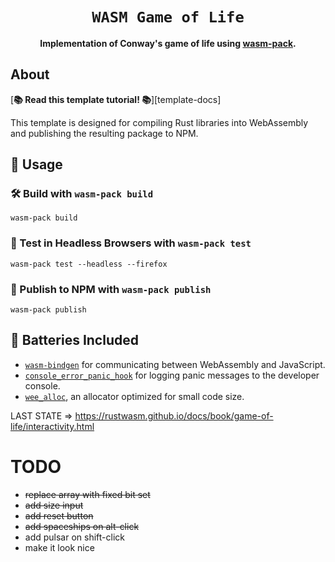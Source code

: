 <div align="center">

  <h1><code>WASM Game of Life</code></h1>

  <strong>Implementation of Conway's game of life using <a href="https://github.com/rustwasm/wasm-pack">wasm-pack</a>.</strong>

</div>

## About

[**📚 Read this template tutorial! 📚**][template-docs]

This template is designed for compiling Rust libraries into WebAssembly and
publishing the resulting package to NPM.

[tutorials]: https://rustwasm.github.io/docs/book/

## 🚴 Usage

### 🛠️ Build with `wasm-pack build`

```
wasm-pack build
```

### 🔬 Test in Headless Browsers with `wasm-pack test`

```
wasm-pack test --headless --firefox
```

### 🎁 Publish to NPM with `wasm-pack publish`

```
wasm-pack publish
```

## 🔋 Batteries Included

* [`wasm-bindgen`](https://github.com/rustwasm/wasm-bindgen) for communicating
  between WebAssembly and JavaScript.
* [`console_error_panic_hook`](https://github.com/rustwasm/console_error_panic_hook)
  for logging panic messages to the developer console.
* [`wee_alloc`](https://github.com/rustwasm/wee_alloc), an allocator optimized
  for small code size.


LAST STATE => https://rustwasm.github.io/docs/book/game-of-life/interactivity.html

# TODO
 - ~~replace array with fixed bit set~~
 - ~~add size input~~
 - ~~add reset button~~
 - ~~add spaceships on alt-click~~
 - add pulsar on shift-click
 - make it look nice